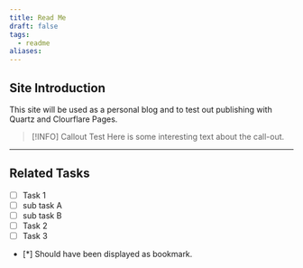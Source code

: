 ```yaml
---
title: Read Me
draft: false
tags:
  - readme
aliases:
---
```

## Site Introduction
This site will be used as a personal blog and to test out publishing with Quartz and Clourflare Pages. 


> [!INFO] Callout Test 
> Here is some interesting text about the call-out. 

***
## Related Tasks
- [ ] Task 1
- [ ] sub task A
- [ ] sub task B
- [ ] Task 2
- [ ] Task 3

- [*] Should have been displayed as bookmark. 

